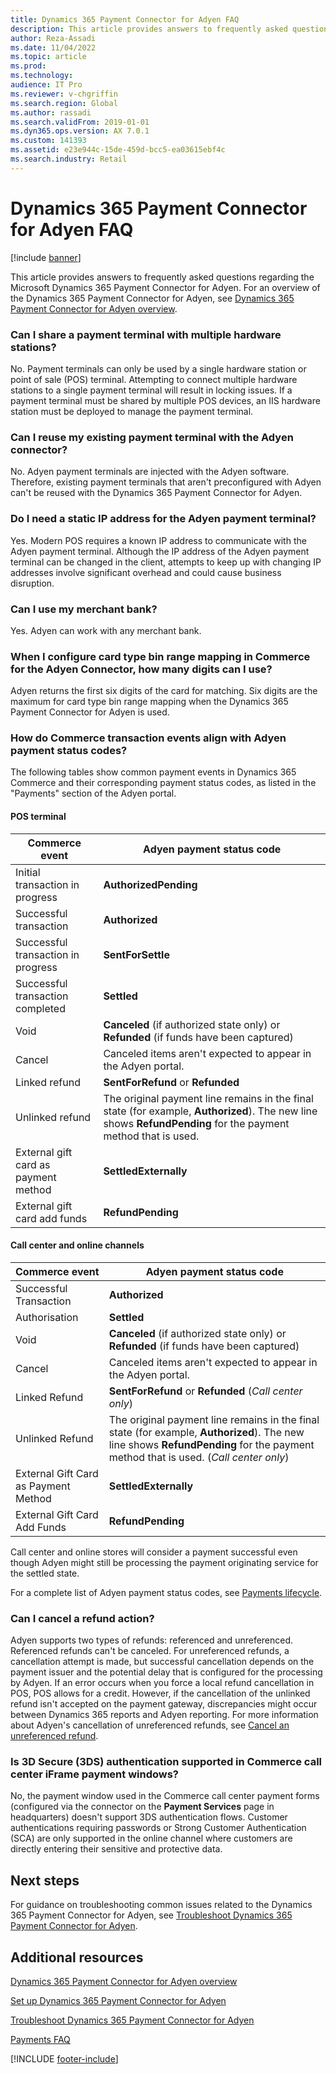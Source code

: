 ```yaml
---
title: Dynamics 365 Payment Connector for Adyen FAQ
description: This article provides answers to frequently asked questions regarding the Microsoft Dynamics 365 Payment Connector for Adyen.
author: Reza-Assadi
ms.date: 11/04/2022
ms.topic: article
ms.prod: 
ms.technology: 
audience: IT Pro
ms.reviewer: v-chgriffin
ms.search.region: Global
ms.author: rassadi
ms.search.validFrom: 2019-01-01
ms.dyn365.ops.version: AX 7.0.1
ms.custom: 141393
ms.assetid: e23e944c-15de-459d-bcc5-ea03615ebf4c
ms.search.industry: Retail
---
```


# Dynamics 365 Payment Connector for Adyen FAQ

[!include [banner](../includes/banner.md)]

This article provides answers to frequently asked questions regarding the Microsoft Dynamics 365 Payment Connector for Adyen. For an overview of the Dynamics 365 Payment Connector for Adyen, see [Dynamics 365 Payment Connector for Adyen overview](adyen-connector.md). 

### Can I share a payment terminal with multiple hardware stations?

No. Payment terminals can only be used by a single hardware station or point of sale (POS) terminal. Attempting to connect multiple hardware stations to a single payment terminal will result in locking issues. If a payment terminal must be shared by multiple POS devices, an IIS hardware station must be deployed to manage the payment terminal. 

### Can I reuse my existing payment terminal with the Adyen connector?

No. Adyen payment terminals are injected with the Adyen software. Therefore, existing payment terminals that aren't preconfigured with Adyen can't be reused with the Dynamics 365 Payment Connector for Adyen.

### Do I need a static IP address for the Adyen payment terminal?

Yes. Modern POS requires a known IP address to communicate with the Adyen payment terminal. Although the IP address of the Adyen payment terminal can be changed in the client, attempts to keep up with changing IP addresses involve significant overhead and could cause business disruption.

### Can I use my merchant bank?

Yes. Adyen can work with any merchant bank.

### When I configure card type bin range mapping in Commerce for the Adyen Connector, how many digits can I use?

Adyen returns the first six digits of the card for matching. Six digits are the maximum for card type bin range mapping when the Dynamics 365 Payment Connector for Adyen is used.

### How do Commerce transaction events align with Adyen payment status codes?

The following tables show common payment events in Dynamics 365 Commerce and their corresponding payment status codes, as listed in the "Payments" section of the Adyen portal.

#### POS terminal

| Commerce event | Adyen payment status code |
|---|---|
| Initial transaction in progress | **AuthorizedPending** |
| Successful transaction | **Authorized** |
| Successful transaction in progress | **SentForSettle** |
| Successful transaction completed | **Settled** |
| Void | **Canceled** (if authorized state only) or **Refunded** (if funds have been captured) |
| Cancel | Canceled items aren't expected to appear in the Adyen portal. |
| Linked refund | **SentForRefund** or **Refunded** |
| Unlinked refund | The original payment line remains in the final state (for example, **Authorized**). The new line shows **RefundPending** for the payment method that is used. |
| External gift card as payment method | **SettledExternally** |
| External gift card add funds | **RefundPending** |

#### Call center and online channels

| Commerce event | Adyen payment status code |
|---|---|
| Successful Transaction | **Authorized** |
| Authorisation | **Settled** |
| Void | **Canceled** (if authorized state only) or **Refunded** (if funds have been captured) |
| Cancel | Canceled items aren't expected to appear in the Adyen portal. |
| Linked Refund | **SentForRefund** or **Refunded** (*Call center only*) |
| Unlinked Refund | The original payment line remains in the final state (for example, **Authorized**). The new line shows **RefundPending** for the payment method that is used. (*Call center only*) |
| External Gift Card as Payment Method | **SettledExternally** |
| External Gift Card Add Funds | **RefundPending** |

Call center and online stores will consider a payment successful even though Adyen might still be processing the payment originating service for the settled state.

For a complete list of Adyen payment status codes, see [Payments lifecycle](https://docs.adyen.com/account/payments-lifecycle).

### Can I cancel a refund action?

Adyen supports two types of refunds: referenced and unreferenced. Referenced refunds can't be canceled. For unreferenced refunds, a cancellation attempt is made, but successful cancellation depends on the payment issuer and the potential delay that is configured for the processing by Adyen. If an error occurs when you force a local refund cancellation in POS, POS allows for a credit. However, if the cancellation of the unlinked refund isn't accepted on the payment gateway, discrepancies might occur between Dynamics 365 reports and Adyen reporting. For more information about Adyen's cancellation of unreferenced refunds, see [Cancel an unreferenced refund](https://docs.adyen.com/point-of-sale/refund-payment/cancel-unreferenced). 

### Is 3D Secure (3DS) authentication supported in Commerce call center iFrame payment windows?

No, the payment window used in the Commerce call center payment forms (configured via the connector on the **Payment Services** page in headquarters) doesn't support 3DS authentication flows. Customer authentications requiring passwords or Strong Customer Authentication (SCA) are only supported in the online channel where customers are directly entering their sensitive and protective data.

## Next steps

For guidance on troubleshooting common issues related to the Dynamics 365 Payment Connector for Adyen, see [Troubleshoot Dynamics 365 Payment Connector for Adyen](adyen-connector-troubleshoot.md). 

## Additional resources

[Dynamics 365 Payment Connector for Adyen overview](adyen-connector.md)

[Set up Dynamics 365 Payment Connector for Adyen](adyen-connector-setup.md)

[Troubleshoot Dynamics 365 Payment Connector for Adyen](adyen-connector-troubleshoot.md)

[Payments FAQ](/dynamics365/unified-operations/retail/dev-itpro/payments-retail)

[!INCLUDE [footer-include](../../includes/footer-banner.md)]
